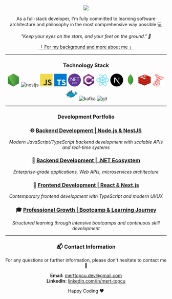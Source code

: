 <!-- Animated Hey!  -->
<div align="center">
<img src="https://readme-typing-svg.demolab.com?font=Inconsolata&weight=500&size=50&duration=2200&pause=0&color=E8765C&center=true&vCenter=true&multiline=true&repeat=false&random=false&width=1300&height=140&lines=Hey+there!;I+am+Mert.+Pleasure+to+having+you!" width="70%" />

<!-- Bio  -->
<p align="center">
As a full-stack developer, I'm fully committed to learning software architecture and philosophy in the most comprehensive way possible 💻
</p>

<p align="center">
    <i>"Keep your eyes on the stars, and your feet on the ground." 🔭 </i>
</p>

<!-- My link.tr direction  -->
<p align="center">
    <a href="https://linktr.ee/mert_topcu" target="_blank">「 For my background and more about me 」</a>
</p>

---

<!-- Technology icons part -->
<h3 align="center">Technology Stack</h3>
<p align="center">
<!-- Backend Technologies -->
<img src="https://raw.githubusercontent.com/devicons/devicon/master/icons/nodejs/nodejs-original.svg" alt="nodejs" title="Node.js" width="40" height="40"/>
<img src="https://www.vectorlogo.zone/logos/nestjs/nestjs-icon.svg" alt="nestjs" title="NestJS" width="40" height="40"/>
<img src="https://raw.githubusercontent.com/devicons/devicon/master/icons/javascript/javascript-original.svg" alt="javascript" title="JavaScript" width="40" height="40"/>
<img src="https://raw.githubusercontent.com/devicons/devicon/master/icons/typescript/typescript-original.svg" alt="typescript" title="TypeScript" width="40" height="40"/>
<img src="https://raw.githubusercontent.com/devicons/devicon/master/icons/dotnetcore/dotnetcore-original.svg" alt="dotnetcore" title=".NET Core" width="40" height="40"/>
<img src="https://raw.githubusercontent.com/devicons/devicon/master/icons/csharp/csharp-original.svg" alt="csharp" title="C#" width="40" height="40"/>
<!-- Frontend Technologies -->
<img src="https://raw.githubusercontent.com/devicons/devicon/master/icons/react/react-original.svg" alt="react" title="React" width="40" height="40"/>
<img src="https://raw.githubusercontent.com/devicons/devicon/master/icons/nextjs/nextjs-original.svg" alt="nextjs" title="Next.js" width="40" height="40"/>
<!-- Databases & Tools -->
<img src="https://raw.githubusercontent.com/devicons/devicon/master/icons/mongodb/mongodb-original.svg" alt="mongodb" title="MongoDB" width="40" height="40"/>
<img src="https://raw.githubusercontent.com/devicons/devicon/master/icons/redis/redis-original.svg" alt="redis" title="Redis" width="40" height="40"/>
<img src="https://raw.githubusercontent.com/devicons/devicon/master/icons/microsoftsqlserver/microsoftsqlserver-plain.svg" alt="mssql" title="SQL Server" width="40" height="40"/>
<img src="https://raw.githubusercontent.com/devicons/devicon/master/icons/docker/docker-original.svg" alt="docker" title="Docker" width="40" height="40"/>
<img src="https://www.vectorlogo.zone/logos/apache_kafka/apache_kafka-icon.svg" alt="kafka" title="Apache Kafka" width="40" height="40"/>
<img src="https://www.vectorlogo.zone/logos/git-scm/git-scm-icon.svg" alt="git" title="Git" width="40" height="40"/>
</p>

---

<h3 align="center">Development Portfolio</h3>

<div align="center">

### 🌐 [Backend Development | Node.js & NestJS](https://github.com/users/Chessfull/projects/5)
*Modern JavaScript/TypeScript backend development with scalable APIs and real-time systems*

### 🏢 [Backend Development | .NET Ecosystem](https://github.com/users/Chessfull/projects/3)
*Enterprise-grade applications, Web APIs, microservices architecture*

### 🎨 [Frontend Development | React & Next.js](https://github.com/users/Chessfull/projects/4)
*Contemporary frontend development with TypeScript and modern UI/UX*

### 🎓 [Professional Growth | Bootcamp & Learning Journey](https://github.com/users/Chessfull/projects/6)
*Structured learning through intensive bootcamps and continuous skill development*

</div>

---

<!-- Contact information part  -->
### 📬 Contact Information

For any questions or further information, please don't hesitate to contact me 🙏

**Email:** merttopcu.dev@gmail.com  
**LinkedIn:** [linkedin.com/in/mert-topcu](https://www.linkedin.com/in/mert-topcu/)

Happy Coding ❤️

<!--Github Api Statistics 

    <a href="https://github.com/Chessfull" style="flex: 1; text-align: center;">
        <img src="https://github-readme-streak-stats.herokuapp.com/?user=Chessfull&theme=radical&border=7F3FBF&background=0D1117" alt="GitHub streak"style="max-height: 10px; width: 40%;">
    </a>
<a href="https://github.com/Chessfull" style="flex: 1; text-align: center;">
        <img src="https://denvercoder1-github-readme-stats.vercel.app/api/top-langs/?username=Chessfull&langs_count=8&layout=compact&theme=react&border_color=7F3FBF&bg_color=0D1117&title_color=F85D7F&icon_color=F8D866" alt="Top Languages" height="130px" width= 40%;>
    </a> -->
 

<!--
**Chessfull/Chessfull** is a ✨ _special_ ✨ repository because its `README.md` (this file) appears on your GitHub profile.

Here are some ideas to get you started:

- 🔭 I'm currently working on ...
- 🌱 I'm currently learning ...
- 👯 I'm looking to collaborate on ...
- 🤔 I'm looking for help with ...
- 💬 Ask me about ...
- 📫 How to reach me: ...
- 😄 Pronouns: ...
- ⚡ Fun fact: ...
-->
